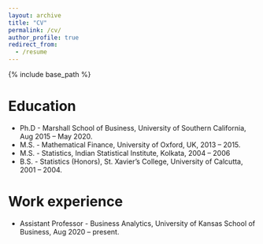 ```yaml
---
layout: archive
title: "CV"
permalink: /cv/
author_profile: true
redirect_from:
  - /resume
---
```


{% include base_path %}

Education
======
* Ph.D - Marshall School of Business, University of Southern California, Aug 2015 – May 2020.
* M.S. - Mathematical Finance, University of Oxford, UK, 2013 – 2015.
* M.S. - Statistics, Indian Statistical Institute, Kolkata, 2004 – 2006
* B.S. - Statistics (Honors), St. Xavier’s College, University of Calcutta, 2001 – 2004.

Work experience
======
* Assistant Professor - Business Analytics, University of Kansas School of Business, Aug 2020 – present.
 
  

